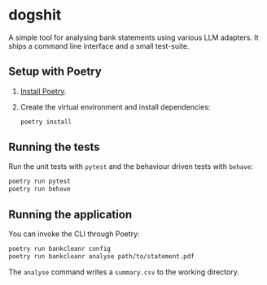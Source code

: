# dogshit

A simple tool for analysing bank statements using various LLM adapters. It ships a
command line interface and a small test-suite.

## Setup with Poetry

1. [Install Poetry](https://python-poetry.org/docs/#installation).
2. Create the virtual environment and install dependencies:

   ```bash
   poetry install
   ```

## Running the tests

Run the unit tests with `pytest` and the behaviour driven tests with `behave`:

```bash
poetry run pytest
poetry run behave
```

## Running the application

You can invoke the CLI through Poetry:

```bash
poetry run bankcleanr config
poetry run bankcleanr analyse path/to/statement.pdf
```

The `analyse` command writes a `summary.csv` to the working directory.

